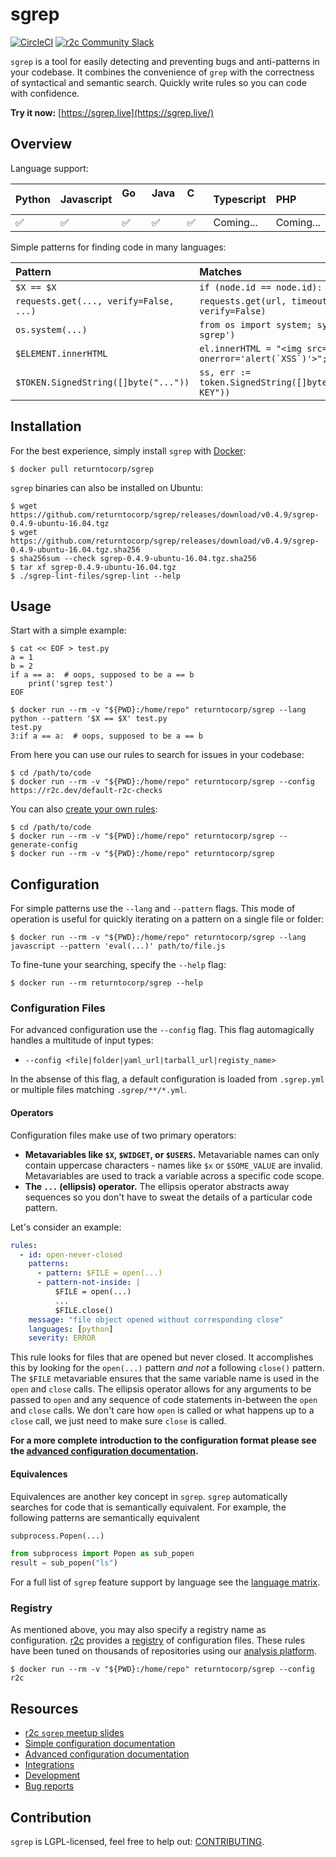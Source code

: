 # sgrep

[![CircleCI](https://circleci.com/gh/returntocorp/sgrep.svg?style=svg)](https://circleci.com/gh/returntocorp/sgrep)
[![r2c Community Slack](https://img.shields.io/badge/r2c_slack-join-brightgreen?style=flat&logo=slack&labelColor=4A154B)](https://join.slack.com/t/r2c-community/shared_invite/enQtNjU0NDYzMjAwODY4LWE3NTg1MGNhYTAwMzk5ZGRhMjQ2MzVhNGJiZjI1ZWQ0NjQ2YWI4ZGY3OGViMGJjNzA4ODQ3MjEzOWExNjZlNTA)

`sgrep` is a tool for easily detecting and preventing bugs and anti-patterns in
your codebase. It combines the convenience of `grep` with the correctness of
syntactical and semantic search. Quickly write rules so you can code with
confidence.

**Try it now:** [https://sgrep.live](https://sgrep.live/)

## Overview

Language support:

| **Python** | **Javascript** | **Go &nbsp; &nbsp; &nbsp;** | **Java &nbsp;** | **C &nbsp; &nbsp; &nbsp; &nbsp;** | **Typescript** | **PHP &nbsp; &nbsp;** |
| :--- | :--- | :--- | :--- | :--- | :--- | :--- |
| ✅ | ✅ | ✅ | ✅ | ✅ | Coming... | Coming... |

Simple patterns for finding code in many languages:

| **Pattern** | **Matches** |
| :--- | :--- |
| `$X == $X` | `if (node.id == node.id): ...` |
| `requests.get(..., verify=False, ...)` | `requests.get(url, timeout=3, verify=False)` |
| `os.system(...)` | `from os import system; system('echo sgrep')` |
| `$ELEMENT.innerHTML` | ``el.innerHTML = "<img src='x' onerror='alert(`XSS`)'>";`` |
| `$TOKEN.SignedString([]byte("..."))` | `ss, err := token.SignedString([]byte("HARDCODED KEY"))` |

## Installation

For the best experience, simply install `sgrep` with [Docker](https://docs.docker.com/install/):

```
$ docker pull returntocorp/sgrep
```

`sgrep` binaries can also be installed on Ubuntu:

```
$ wget https://github.com/returntocorp/sgrep/releases/download/v0.4.9/sgrep-0.4.9-ubuntu-16.04.tgz
$ wget https://github.com/returntocorp/sgrep/releases/download/v0.4.9/sgrep-0.4.9-ubuntu-16.04.tgz.sha256
$ sha256sum --check sgrep-0.4.9-ubuntu-16.04.tgz.sha256
$ tar xf sgrep-0.4.9-ubuntu-16.04.tgz
$ ./sgrep-lint-files/sgrep-lint --help
```

## Usage

Start with a simple example:

```
$ cat << EOF > test.py
a = 1
b = 2
if a == a:  # oops, supposed to be a == b
    print('sgrep test')
EOF
```

```
$ docker run --rm -v "${PWD}:/home/repo" returntocorp/sgrep --lang python --pattern '$X == $X' test.py
test.py
3:if a == a:  # oops, supposed to be a == b
```

From here you can use our rules to search for issues in your codebase:

```
$ cd /path/to/code
$ docker run --rm -v "${PWD}:/home/repo" returntocorp/sgrep --config https://r2c.dev/default-r2c-checks
```

You can also [create your own rules](docs/config/advanced.md):

```
$ cd /path/to/code
$ docker run --rm -v "${PWD}:/home/repo" returntocorp/sgrep --generate-config
$ docker run --rm -v "${PWD}:/home/repo" returntocorp/sgrep
```

## Configuration

For simple patterns use the `--lang` and `--pattern` flags. This mode of
operation is useful for quickly iterating on a pattern on a single file or
folder:

```
$ docker run --rm -v "${PWD}:/home/repo" returntocorp/sgrep --lang javascript --pattern 'eval(...)' path/to/file.js
```

To fine-tune your searching, specify the `--help` flag:

```
$ docker run --rm returntocorp/sgrep --help
```

### Configuration Files

For advanced configuration use the `--config` flag. This flag automagically
handles a multitude of input types:

* `--config <file|folder|yaml_url|tarball_url|registy_name>`

In the absense of this flag, a default configuration is loaded from `.sgrep.yml`
or multiple files matching `.sgrep/**/*.yml`.

#### Operators

Configuration files make use of two primary operators:

* **Metavariables like `$X`, `$WIDGET`, or `$USERS`.** Metavariable names can
only contain uppercase characters - names like `$x` or `$SOME_VALUE` are
invalid.  Metavariables are used to track a variable across a specific code
scope.
* **The `...` (ellipsis) operator.** The ellipsis operator abstracts away
sequences so you don't have to sweat the details of a particular code pattern.

Let's consider an example:

```yaml
rules:
  - id: open-never-closed
    patterns:
      - pattern: $FILE = open(...)
      - pattern-not-inside: |
          $FILE = open(...)
          ...
          $FILE.close()
    message: "file object opened without corresponding close"
    languages: [python]
    severity: ERROR
```

This rule looks for files that are opened but never closed. It accomplishes
this by looking for the `open(...)` pattern _and not_ a following `close()`
pattern. The `$FILE` metavariable ensures that the same variable name is used
in the `open` and `close` calls. The ellipsis operator allows for any arguments
to be passed to `open` and any sequence of code statements in-between the `open`
and `close` calls. We don't care how `open` is called or what happens up to
a `close` call, we just need to make sure `close` is called.

**For a more complete introduction to the configuration format please see the
[advanced configuration documentation](docs/config/advanced.md).**

#### Equivalences

Equivalences are another key concept in `sgrep`. `sgrep` automatically searches
for code that is semantically equivalent. For example, the following patterns
are semantically equivalent

```python
subprocess.Popen(...)
```

```python
from subprocess import Popen as sub_popen
result = sub_popen("ls")
```

For a full list of `sgrep` feature support by language see the
[language matrix](docs/matrix.md).

### Registry

As mentioned above, you may also specify a registry name as configuration.
[r2c](https://r2c.dev) provides a [registry](https://github.com/returntocorp/sgrep-rules)
of configuration files. These rules have been tuned on thousands of repositories
using our [analysis platform](https://app.r2c.dev).

```
$ docker run --rm -v "${PWD}:/home/repo" returntocorp/sgrep --config r2c
```

## Resources

* [r2c `sgrep` meetup slides](https://web-assets.r2c.dev/sgrep/r2c-sgrep-meetup-feb-2020.pdf)
* [Simple configuration documentation](docs/config/simple.md)
* [Advanced configuration documentation](docs/config/advanced.md)
* [Integrations](docs/integrations.md)
* [Development](docs/development.md)
* [Bug reports](https://github.com/returntocorp/sgrep/issues)

## Contribution

`sgrep` is LGPL-licensed, feel free to help out: [CONTRIBUTING](https://github.com/returntocorp/sgrep/blob/develop/CONTRIBUTING.md).
